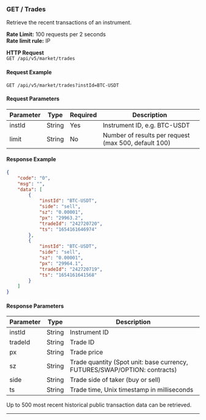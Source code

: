 ### GET / Trades

Retrieve the recent transactions of an instrument.

**Rate Limit:** 100 requests per 2 seconds  
**Rate limit rule:** IP

**HTTP Request**  
`GET /api/v5/market/trades`

#### Request Example

```
GET /api/v5/market/trades?instId=BTC-USDT
```

#### Request Parameters

| Parameter | Type   | Required | Description                          |
| --------- | ------ | -------- | ---------------------------------- |
| instId    | String | Yes      | Instrument ID, e.g. BTC-USDT         |
| limit     | String | No       | Number of results per request (max 500, default 100) |

#### Response Example

```json
{
    "code": "0",
    "msg": "",
    "data": [
        {
            "instId": "BTC-USDT",
            "side": "sell",
            "sz": "0.00001",
            "px": "29963.2",
            "tradeId": "242720720",
            "ts": "1654161646974"
        },
        {
            "instId": "BTC-USDT",
            "side": "sell",
            "sz": "0.00001",
            "px": "29964.1",
            "tradeId": "242720719",
            "ts": "1654161641568"
        }
    ]
}
```

#### Response Parameters

| Parameter | Type   | Description                                                     |
|-----------|--------|-----------------------------------------------------------------|
| instId    | String | Instrument ID                                                  |
| tradeId   | String | Trade ID                                                      |
| px        | String | Trade price                                                  |
| sz        | String | Trade quantity (Spot unit: base currency, FUTURES/SWAP/OPTION: contracts) |
| side      | String | Trade side of taker (buy or sell)                            |
| ts        | String | Trade time, Unix timestamp in milliseconds                    |

Up to 500 most recent historical public transaction data can be retrieved.

***
